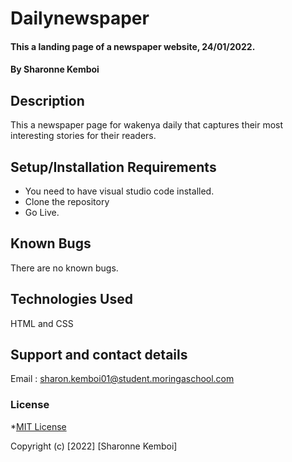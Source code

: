 # Dailynewspaper
#### This a landing page of a newspaper website, 24/01/2022.
#### By **Sharonne Kemboi**
## Description
This a newspaper page for wakenya daily that captures their most interesting stories for their readers.
## Setup/Installation Requirements
* You need to have visual studio code installed.
* Clone the repository
* Go Live.
## Known Bugs
There are no known bugs.
## Technologies Used
HTML and CSS
## Support and contact details
Email : sharon.kemboi01@student.moringaschool.com
### License
*[MIT License]("./LICENSE")

Copyright (c) [2022] [Sharonne Kemboi]
